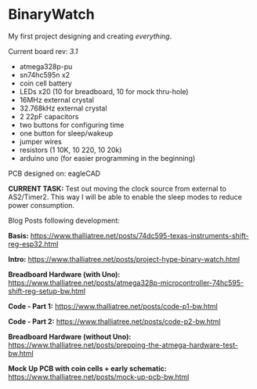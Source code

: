 # BinaryWatch
My first project designing and creating *everything*. 

Current board rev: *3.1*

  * atmega328p-pu
  * sn74hc595n x2
  * coin cell battery
  * LEDs x20 (10 for breadboard, 10 for mock thru-hole)
  * 16MHz external crystal
  * 32.768kHz external crystal
  * 2 22pF capacitors
  * two buttons for configuring time
  * one button for sleep/wakeup
  * jumper wires
  * resistors (1 10K, 10 220, 10 20k)
  * arduino uno (for easier programming in the beginning)

PCB designed on: eagleCAD



**CURRENT TASK:** Test out moving the clock source from external to AS2/Timer2. This way I will be able to enable the sleep modes to reduce power consumption.

Blog Posts following development:

**Basis:**   https://www.thalliatree.net/posts/74dc595-texas-instruments-shift-reg-esp32.html

**Intro:**   https://www.thalliatree.net/posts/project-hype-binary-watch.html

**Breadboard Hardware (with Uno):**   https://www.thalliatree.net/posts/atmega328p-microcontroller-74hc595-shift-reg-setup-bw.html

**Code - Part 1:**   https://www.thalliatree.net/posts/code-p1-bw.html

**Code - Part 2:**   https://www.thalliatree.net/posts/code-p2-bw.html

**Breadboard Hardware (without Uno):** https://www.thalliatree.net/posts/prepping-the-atmega-hardware-test-bw.html

**Mock Up PCB with coin cells + early schematic:** https://www.thalliatree.net/posts/mock-up-pcb-bw.html
